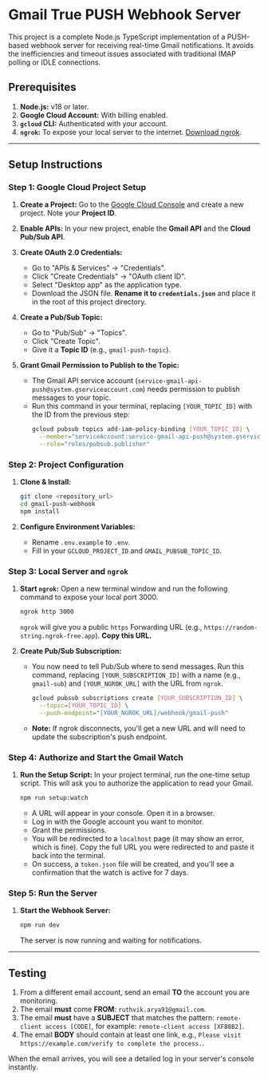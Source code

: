 # Gmail True PUSH Webhook Server

This project is a complete Node.js TypeScript implementation of a PUSH-based webhook server for receiving real-time Gmail notifications. It avoids the inefficiencies and timeout issues associated with traditional IMAP polling or IDLE connections.

## Prerequisites

1.  **Node.js:** v18 or later.
2.  **Google Cloud Account:** With billing enabled.
3.  **`gcloud` CLI:** Authenticated with your account.
4.  **`ngrok`:** To expose your local server to the internet. [Download ngrok](https://ngrok.com/download).

---

## Setup Instructions

### Step 1: Google Cloud Project Setup

1.  **Create a Project:** Go to the [Google Cloud Console](https://console.cloud.google.com/) and create a new project. Note your **Project ID**.

2.  **Enable APIs:** In your new project, enable the **Gmail API** and the **Cloud Pub/Sub API**.

3.  **Create OAuth 2.0 Credentials:**

    - Go to "APIs & Services" -> "Credentials".
    - Click "Create Credentials" -> "OAuth client ID".
    - Select "Desktop app" as the application type.
    - Download the JSON file. **Rename it to `credentials.json`** and place it in the root of this project directory.

4.  **Create a Pub/Sub Topic:**

    - Go to "Pub/Sub" -> "Topics".
    - Click "Create Topic".
    - Give it a **Topic ID** (e.g., `gmail-push-topic`).

5.  **Grant Gmail Permission to Publish to the Topic:**
    - The Gmail API service account (`service-gmail-api-push@system.gserviceaccount.com`) needs permission to publish messages to your topic.
    - Run this command in your terminal, replacing `[YOUR_TOPIC_ID]` with the ID from the previous step:
      ```bash
      gcloud pubsub topics add-iam-policy-binding [YOUR_TOPIC_ID] \
        --member="serviceAccount:service-gmail-api-push@system.gserviceaccount.com" \
        --role="roles/pubsub.publisher"
      ```

### Step 2: Project Configuration

1.  **Clone & Install:**

    ```bash
    git clone <repository_url>
    cd gmail-push-webhook
    npm install
    ```

2.  **Configure Environment Variables:**
    - Rename `.env.example` to `.env`.
    - Fill in your `GCLOUD_PROJECT_ID` and `GMAIL_PUBSUB_TOPIC_ID`.

### Step 3: Local Server and `ngrok`

1.  **Start `ngrok`:** Open a new terminal window and run the following command to expose your local port 3000.

    ```bash
    ngrok http 3000
    ```

    `ngrok` will give you a public `https` Forwarding URL (e.g., `https://random-string.ngrok-free.app`). **Copy this URL.**

2.  **Create Pub/Sub Subscription:**
    - You now need to tell Pub/Sub where to send messages. Run this command, replacing `[YOUR_SUBSCRIPTION_ID]` with a name (e.g., `gmail-sub`) and `[YOUR_NGROK_URL]` with the URL from `ngrok`.
      ```bash
      gcloud pubsub subscriptions create [YOUR_SUBSCRIPTION_ID] \
        --topic=[YOUR_TOPIC_ID] \
        --push-endpoint="[YOUR_NGROK_URL]/webhook/gmail-push"
      ```
    - **Note:** If ngrok disconnects, you'll get a new URL and will need to update the subscription's push endpoint.

### Step 4: Authorize and Start the Gmail Watch

1.  **Run the Setup Script:** In your project terminal, run the one-time setup script. This will ask you to authorize the application to read your Gmail.
    ```bash
    npm run setup:watch
    ```
    - A URL will appear in your console. Open it in a browser.
    - Log in with the Google account you want to monitor.
    - Grant the permissions.
    - You will be redirected to a `localhost` page (it may show an error, which is fine). Copy the full URL you were redirected to and paste it back into the terminal.
    - On success, a `token.json` file will be created, and you'll see a confirmation that the watch is active for 7 days.

### Step 5: Run the Server

1.  **Start the Webhook Server:**
    ```bash
    npm run dev
    ```
    The server is now running and waiting for notifications.

---

## Testing

1.  From a different email account, send an email **TO** the account you are monitoring.
2.  The email **must** come **FROM**: `ruthvik.arya91@gmail.com`.
3.  The email **must** have a **SUBJECT** that matches the pattern: `remote-client access [CODE]`, for example: `remote-client access [XF88B2]`.
4.  The email **BODY** should contain at least one link, e.g., `Please visit https://example.com/verify to complete the process.`.

When the email arrives, you will see a detailed log in your server's console instantly.
